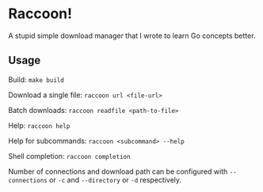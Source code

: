 # Raccoon!

A stupid simple download manager that I wrote to learn Go concepts better.

## Usage

Build: `make build`

Download a single file: `raccoon url <file-url>`

Batch downloads: `raccoon readfile <path-to-file>`

Help: `raccoon help`

Help for subcommands: `raccoon <subcommand> --help`

Shell completion: `raccoon completion`

Number of connections and download path can be configured with `--connections` or `-c` and `--directory` or `-d` respectively.